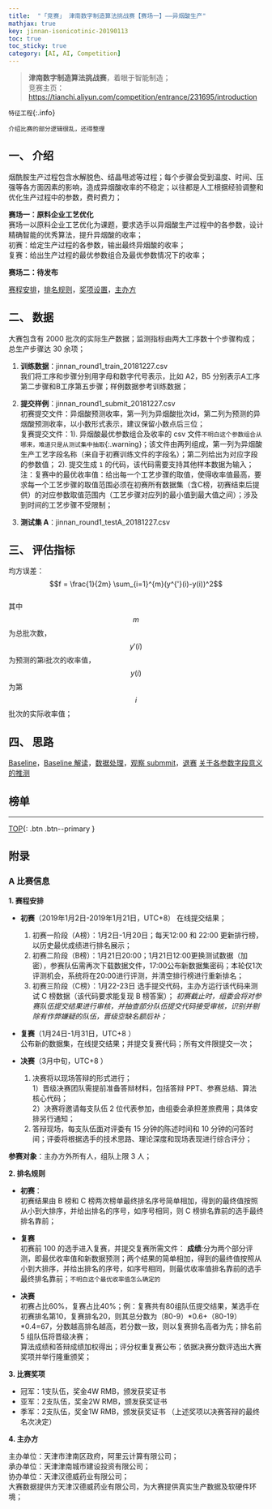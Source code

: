 ```yaml
---
title:  "「竞赛」 津南数字制造算法挑战赛【赛场一】——异烟酸生产"
mathjax: true
key: jinnan-isonicotinic-20190113
toc: true
toc_sticky: true
category: [AI, AI, Competition]
---
```

<span id='head'></span>

>**津南数字制造算法挑战赛**，着眼于智能制造；  
竞赛主页：<https://tianchi.aliyun.com/competition/entrance/231695/introduction>   

`特征工程`{:.info}  

`介绍比赛的部分逻辑很乱，还得整理`

## 一、 介绍

烟酰胺生产过程包含水解脱色、结晶甩滤等过程；每个步骤会受到温度、时间、压强等各方面因素的影响，造成异烟酸收率的不稳定；以往都是人工根据经验调整和优化生产过程中的参数，费时费力；

**赛场一：原料企业工艺优化**  
赛场一以原料企业工艺优化为课题，要求选手以异烟酸生产过程中的各参数，设计精确智能的优秀算法，提升异烟酸的收率；   
初赛：给定生产过程的各参数，输出最终异烟酸的收率；  
复赛：给出生产过程的最优参数组合及最优参数情况下的收率；  

**赛场二：待发布﻿**  

[赛程安排](#schedule)，[排名规则](#rule)，[奖项设置](#awards)，[主办方](#organizers)  

## 二、 数据
大赛包含有 2000 批次的实际生产数据；监测指标由两大工序数十个步骤构成；总生产步骤达 30 余项；  
1. **训练数据**：jinnan_round1_train_20181227.csv  
我们将工序和步骤分别用字母和数字代号表示，比如 A2，B5 分别表示A工序第二步骤和B工序第五步骤；样例数据参考训练数据；  

2. **提交样例**：jinnan_round1_submit_20181227.csv   
初赛提交文件：异烟酸预测收率，第一列为异烟酸批次id，第二列为预测的异烟酸预测收率，以小数形式表示，建议保留小数点后三位；   
复赛提交文件：1). 异烟酸最优参数组合及收率的 csv 文件`不明白这个参数组合从哪来，难道只是从测试集中抽取`{:.warning}；该文件由两列组成，第一列为异烟酸生产工艺字段名称（来自于初赛训练文件的字段名）；第二列给出为对应字段的参数值； 2). 提交生成 `1` 的代码，该代码需要支持其他样本数据为输入；  
注：复赛中的最优收率值：给出每一个工艺步骤的取值，使得收率值最高，要求每一个工艺步骤的取值范围必须在初赛所有数据集（含C榜，初赛结束后提供）的对应参数取值范围内（工艺步骤对应列的最小值到最大值之间）；涉及到时间的工艺步骤不受限制；  

3. **测试集 A**：jinnan_round1_testA_20181227.csv


## 三、 评估指标
均方误差：$$f = \frac{1}{2m} \sum_{i=1}^{m}(y^{'}(i)-y(i))^2$$  
其中 $$m$$ 为总批次数，$$y'(i)$$ 为预测的第i批次的收率值，$$y(i)$$ 为第 $$i$$ 批次的实际收率值；  

## 四、 思路
[Baseline](https://tianchi.aliyun.com/notebook-ai/detail?postId=41822)，[Baseline 解读](https://tianchi.aliyun.com/notebook-ai/detail?postId=43128)，[数据处理](https://tianchi.aliyun.com/notebook-ai/detail?postId=43680)，[观察 submmit](https://tianchi.aliyun.com/notebook-ai/detail?postId=43726)，[退赛](https://tianchi.aliyun.com/notebook-ai/detail?postId=43682)
[关于各参数字段意义的推测](https://tianchi.aliyun.com/forum/postDetail?postId=42025)  

## 榜单




-------------------  
[TOP](#head){: .btn .btn--primary }



## 附录
### A 比赛信息
<span id="schedule">**1. 赛程安排**</span>  
- **初赛**（2019年1月2日-2019年1月21日，UTC+8）
  在线提交结果；  
  1. 初赛一阶段（A榜）：1月2日-1月20日；每天12:00 和 22:00 更新排行榜，以历史最优成绩进行排名展示；  
  2. 初赛二阶段（B榜）：1月21日20:00；1月21日12:00更换测试数据（加密），参赛队伍需再次下载数据文件，17:00公布新数据集密码；本轮仅1次评测机会，系统将在20:00进行评测，并清空排行榜进行重新排名；  
  3. 初赛三阶段（C榜）：1月22-23日 选手提交代码，主办方运行该代码来测试 C 榜数据（该代码要求能复现 B 榜答案）；
  *初赛截止时，组委会将对参赛队伍提交结果进行审核，并抽查部分队伍提交代码接受审核，识别并剔除有作弊嫌疑的队伍，晋级空缺名额后补；*  

- **复赛**（1月24日-1月31日，UTC+8 ）  
  公布新的数据集，在线提交结果；并提交复赛代码；所有文件限提交一次；    


- **决赛**（3月中旬，UTC+8 ）
  1. 决赛将以现场答辩的形式进行；  
    1）晋级决赛团队需提前准备答辩材料，包括答辩 PPT、参赛总结、算法核心代码；  
    2）决赛将邀请每支队伍 2 位代表参加，由组委会承担差旅费用；具体安排另行通知；  
  2. 答辩现场，每支队伍面对评委有 15 分钟的陈述时间和 10 分钟的问答时间；评委将根据选手的技术思路、理论深度和现场表现进行综合评分；


**参赛对象**：主办方外所有人，组队上限 3 人；  

<span id="rule">**2. 排名规则**</span>  
- **初赛**：  
初赛结果由 B 榜和 C 榜两次榜单最终排名序号简单相加，得到的最终值按照从小到大排序，并给出排名的序号，如序号相同，则 C 榜排名靠前的选手最终排名靠前；  
- **复赛**  
初赛前 100 的选手进入复赛，并提交复赛所需文件：
**成绩**:分为两个部分评测，即最优收率值和新数据预测；两个结果的简单相加，得到的最终值按照从小到大排序，并给出排名的序号，如序号相同，则最优收率值排名靠前的选手最终排名靠前；`不明白这个最优收率值怎么确定的`

- **决赛**  
初赛占比60%，复赛占比40%；例：复赛共有80组队伍提交结果，某选手在初赛排名第10，复赛排名20，则其总分数为（80-9）*0.6+（80-19）*0.4=67，分数越高排名越高，若分数一致，则以复赛排名高者为先；排名前 5 组队伍将晋级决赛；  
算法成绩和答辩成绩加权得出；评分权重复赛公布；依据决赛分数评选出大赛奖项并举行隆重颁奖；   

<span id="awards">**3. 比赛奖项**</span>  

- 冠军：1支队伍，奖金4W RMB，颁发获奖证书
- 亚军：2支队伍，奖金2W RMB，颁发获奖证书
- 季军：2支队伍，奖金1W RMB，颁发获奖证书
（上述奖项以决赛答辩的最终名次决定）

<span id="organizers">**4. 主办方**</span>  

主办单位：天津市津南区政府，阿里云计算有限公司；  
承办单位：天津津南城市建设投资有限公司；  
协办单位：天津汉德威药业有限公司；  
大赛数据提供方天津汉德威药业有限公司，为大赛提供真实生产数据及软硬件环境；  

